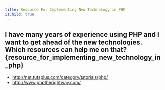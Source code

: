 ```yaml
---
title: Resource For Implementing New Technology in PHP
isChild: true
---
```


## I have many years of experience using PHP and I want to get ahead of the new technologies. Which resources can help me on that? {resource_for_implementing_new_technology_in_php}

* http://net.tutsplus.com/category/tutorials/php/
* http://www.phptherightway.com/